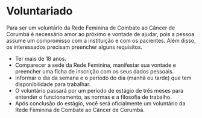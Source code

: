
# Voluntariado

Para ser um voluntário da Rede Feminina de Combate ao Câncer de Corumbá é necessário amor ao próximo e vontade de ajudar, pois a pessoa assume um compromisso com a instituição e com os pacientes. Além disso, os interessados precisam preencher alguns requisitos.

- Ter mais de 18 anos.
- Comparecer a sede da Rede Feminina, manifestar sua vontade e preencher uma ficha de inscrição com os seus dados pessoais.
- Informar o dia da semana e o período do dia (manhã ou tarde) que tem disponibilidade para trabalhar.</li>
- O voluntário passará por um período de estágio de três meses para entender o funcionamento, as normas e a filosofia de trabalho.
- Após conclusão do estágio, você será oficialmente um voluntário da Rede Feminina de Combate ao Câncer de Corumbá.
